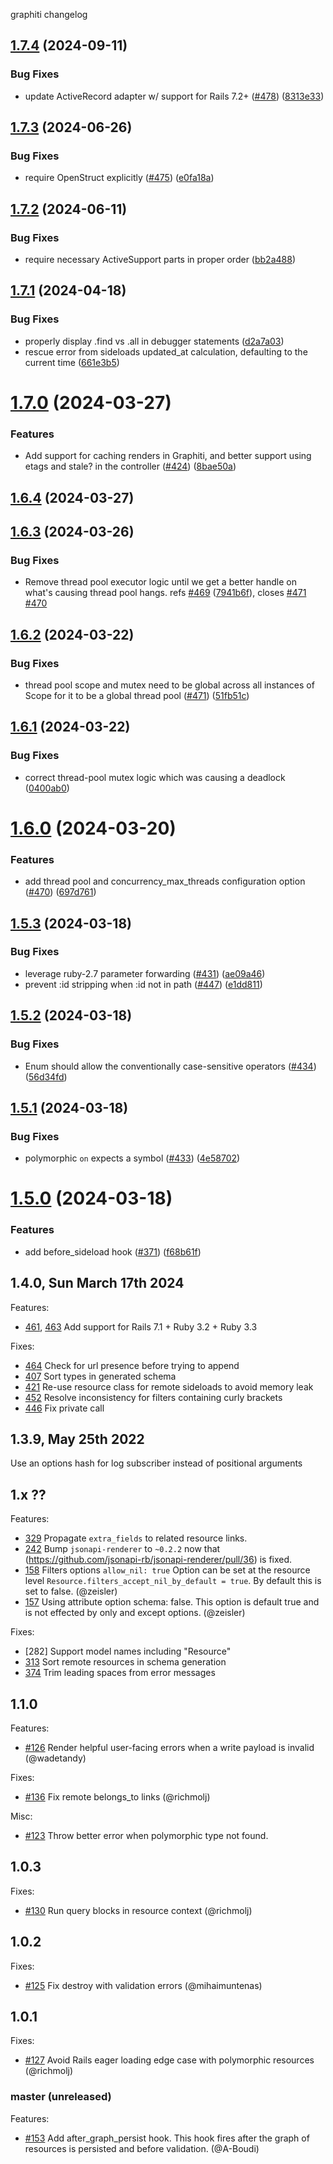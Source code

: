 graphiti changelog

## [1.7.4](https://github.com/graphiti-api/graphiti/compare/v1.7.3...v1.7.4) (2024-09-11)


### Bug Fixes

* update ActiveRecord adapter w/ support for Rails 7.2+ ([#478](https://github.com/graphiti-api/graphiti/issues/478)) ([8313e33](https://github.com/graphiti-api/graphiti/commit/8313e3359f0dde28d9940867c7ded964db4c854d))

## [1.7.3](https://github.com/graphiti-api/graphiti/compare/v1.7.2...v1.7.3) (2024-06-26)


### Bug Fixes

* require OpenStruct explicitly ([#475](https://github.com/graphiti-api/graphiti/issues/475)) ([e0fa18a](https://github.com/graphiti-api/graphiti/commit/e0fa18a8d7f051e385e6e081f79f2ecae92a9260))

## [1.7.2](https://github.com/graphiti-api/graphiti/compare/v1.7.1...v1.7.2) (2024-06-11)


### Bug Fixes

* require necessary ActiveSupport parts in proper order ([bb2a488](https://github.com/graphiti-api/graphiti/commit/bb2a48874a6533522df6eb027d0df8ec14c80a20))

## [1.7.1](https://github.com/graphiti-api/graphiti/compare/v1.7.0...v1.7.1) (2024-04-18)


### Bug Fixes

* properly display .find vs .all in debugger statements ([d2a7a03](https://github.com/graphiti-api/graphiti/commit/d2a7a038a649818979d52ccd898e68dba78b051f))
* rescue error from sideloads updated_at calculation, defaulting to the current time ([661e3b5](https://github.com/graphiti-api/graphiti/commit/661e3b5212e2649870a200067d0d5d52fa962637))

# [1.7.0](https://github.com/graphiti-api/graphiti/compare/v1.6.4...v1.7.0) (2024-03-27)


### Features

* Add support for caching renders in Graphiti, and better support using etags and stale? in the controller ([#424](https://github.com/graphiti-api/graphiti/issues/424)) ([8bae50a](https://github.com/graphiti-api/graphiti/commit/8bae50ab82559e2644d506e16a4f715effd89317))

## [1.6.4](https://github.com/graphiti-api/graphiti/compare/v1.6.3...v1.6.4) (2024-03-27)

## [1.6.3](https://github.com/graphiti-api/graphiti/compare/v1.6.2...v1.6.3) (2024-03-26)


### Bug Fixes

* Remove thread pool executor logic until we get a better handle on what's causing thread pool hangs. refs [#469](https://github.com/graphiti-api/graphiti/issues/469) ([7941b6f](https://github.com/graphiti-api/graphiti/commit/7941b6f75ce1001b034ed6e83c148b893e9f3d99)), closes [#471](https://github.com/graphiti-api/graphiti/issues/471) [#470](https://github.com/graphiti-api/graphiti/issues/470)

## [1.6.2](https://github.com/graphiti-api/graphiti/compare/v1.6.1...v1.6.2) (2024-03-22)


### Bug Fixes

* thread pool scope and mutex need to be global across all instances of Scope for it to be a global thread pool ([#471](https://github.com/graphiti-api/graphiti/issues/471)) ([51fb51c](https://github.com/graphiti-api/graphiti/commit/51fb51c31f0043d98aa07f689a8cf8c758fa823b))

## [1.6.1](https://github.com/graphiti-api/graphiti/compare/v1.6.0...v1.6.1) (2024-03-22)


### Bug Fixes

* correct thread-pool mutex logic which was causing a deadlock ([0400ab0](https://github.com/graphiti-api/graphiti/commit/0400ab0d97a1382b66b5295fdc7aa7db680e77cc))

# [1.6.0](https://github.com/graphiti-api/graphiti/compare/v1.5.3...v1.6.0) (2024-03-20)


### Features

* add thread pool and concurrency_max_threads configuration option ([#470](https://github.com/graphiti-api/graphiti/issues/470)) ([697d761](https://github.com/graphiti-api/graphiti/commit/697d76172adec24cd7e7522300c8335233fdcc36))

## [1.5.3](https://github.com/graphiti-api/graphiti/compare/v1.5.2...v1.5.3) (2024-03-18)


### Bug Fixes

* leverage ruby-2.7 parameter forwarding ([#431](https://github.com/graphiti-api/graphiti/issues/431)) ([ae09a46](https://github.com/graphiti-api/graphiti/commit/ae09a464b2156742bb093537deac0578a1a3e40e))
* prevent :id stripping when :id not in path ([#447](https://github.com/graphiti-api/graphiti/issues/447)) ([e1dd811](https://github.com/graphiti-api/graphiti/commit/e1dd811283f6e6fe7a36b925934df0ecbb4d3411))

## [1.5.2](https://github.com/graphiti-api/graphiti/compare/v1.5.1...v1.5.2) (2024-03-18)


### Bug Fixes

* Enum should allow the conventionally case-sensitive operators ([#434](https://github.com/graphiti-api/graphiti/issues/434)) ([56d34fd](https://github.com/graphiti-api/graphiti/commit/56d34fd4801bc32c13d64aca880b82b717b2ab81))

## [1.5.1](https://github.com/graphiti-api/graphiti/compare/v1.5.0...v1.5.1) (2024-03-18)


### Bug Fixes

* polymorphic `on` expects a symbol ([#433](https://github.com/graphiti-api/graphiti/issues/433)) ([4e58702](https://github.com/graphiti-api/graphiti/commit/4e587021265323bd0b170b57e9c7aecaa7f826d7))

# [1.5.0](https://github.com/graphiti-api/graphiti/compare/v1.4.0...v1.5.0) (2024-03-18)


### Features

* add before_sideload hook ([#371](https://github.com/graphiti-api/graphiti/issues/371)) ([f68b61f](https://github.com/graphiti-api/graphiti/commit/f68b61ff09ec61ecf23acc5bc37d0accba14aeed))

## 1.4.0, Sun March 17th 2024
Features: 
- [461](https://github.com/graphiti-api/graphiti/pull/461), [463](https://github.com/graphiti-api/graphiti/pull/463) Add support for Rails 7.1 + Ruby 3.2 + Ruby 3.3

Fixes: 
- [464](https://github.com/graphiti-api/graphiti/pull/464) Check for url presence before trying to append
- [407](https://github.com/graphiti-api/graphiti/pull/407) Sort types in generated schema
- [421](https://github.com/graphiti-api/graphiti/pull/421) Re-use resource class for remote sideloads to avoid memory leak
- [452](https://github.com/graphiti-api/graphiti/pull/452) Resolve inconsistency for filters containing curly brackets
- [446](https://github.com/graphiti-api/graphiti/pull/446) Fix private call

## 1.3.9, May 25th 2022
Use an options hash for log subscriber instead of positional arguments

## 1.x ?? 

Features:
- [329](https://github.com/graphiti-api/graphiti/pull/329) Propagate `extra_fields` to related resource links.
- [242](https://github.com/graphiti-api/graphiti/pull/242) Bump `jsonapi-renderer` to `~0.2.2` now that (https://github.com/jsonapi-rb/jsonapi-renderer/pull/36) is fixed.
- [158](https://github.com/graphiti-api/graphiti/pull/158) Filters options `allow_nil: true`
  Option can be set at the resource level `Resource.filters_accept_nil_by_default = true`. 
  By default this is set to false. (@zeisler)
- [157](https://github.com/graphiti-api/graphiti/pull/157) Using attribute option schema: false.
  This option is default true and is not effected by only and except options. (@zeisler)

Fixes:
- [282] Support model names including "Resource"
- [313](https://github.com/graphiti-api/graphiti/pull/313) Sort remote resources in schema generation
- [374](https://github.com/graphiti-api/graphiti/pull/374) Trim leading spaces from error messages

## 1.1.0

Features:

- [#126](https://github.com/graphiti-api/graphiti/pull/126) Render helpful user-facing errors when a write payload is invalid (@wadetandy)

Fixes:

- [#136](https://github.com/graphiti-api/graphiti/pull/136) Fix remote
  belongs_to links (@richmolj)

Misc:

- [#123](https://github.com/graphiti-api/graphiti/pull/123) Throw
  better error when polymorphic type not found.

## 1.0.3

Fixes:

- [#130](https://github.com/graphiti-api/graphiti/pull/130) Run query
  blocks in resource context (@richmolj)

## 1.0.2

Fixes:

- [#125](https://github.com/graphiti-api/graphiti/pull/125) Fix destroy
  with validation errors (@mihaimuntenas)

## 1.0.1

Fixes:

- [#127](https://github.com/graphiti-api/graphiti/pull/127) Avoid Rails eager loading edge case with polymorphic resources (@richmolj)

### master (unreleased)

Features:

- [#153](https://github.com/graphiti-api/graphiti/pull/153) Add after_graph_persist hook.
  This hook fires after the graph of resources is persisted and before validation. (@A-Boudi)

<!-- ### [version (YYYY-MM-DD)](diff_link) -->
<!-- Breaking changes:-->
<!-- Features:-->
<!-- Fixes:-->
<!-- Misc:-->
